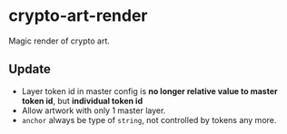 # crypto-art-render

Magic render of crypto art.

## Update

- Layer token id in master config is **no longer relative value to master token id**, but **individual token id**
- Allow artwork with only 1 master layer.
- `anchor` always be type of `string`, not controlled by tokens any more.
